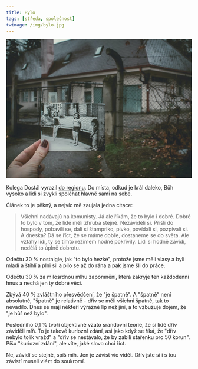```yaml
---
title: Bylo
tags: [středa, společnost]
twimage: /img/bylo.jpg
---
```


![cover](/img/bylo.jpg)

Kolega Dostál vyrazil [do regionu](https://www.info.cz/zpravodajstvi/cesko/vlachova-lhota-pokud-chcete-stravit-dovolenou-tam-kde-se-vubec-nic-nedeje-je-to-idealni-misto). Do místa, odkud je král daleko, Bůh vysoko a lidi si zvykli spoléhat hlavně sami na sebe.

Článek to je pěkný, a nejvíc mě zaujala jedna citace:

> Všichni nadávajů na komunisty. Já ale říkám, že to bylo i dobré. Dobré to bylo v tom, že lidé měli zhruba stejně.
> Nezáviděli si. Přišli do hospody, pobavili se, dali si štamprlko, pivko, povídali si, pozpívali si. A dneska?
> Dá se říct, že se máme dobře, dostaneme se do světa. Ale vztahy lidí, ty se tímto režimem hodně pokřivily.
> Lidi si hodně závidí, nedělá to úplně dobrotu.

Odečtu 30 % nostalgie, jak "to bylo hezké", protože jsme měli vlasy a byli mladí a štíhlí a plni sil a pilo se až do rána a pak jsme šli do práce.

Odečtu 30 % za milosrdnou mlhu zapomnění, která zakryje ten každodenní hnus a nechá jen ty dobré věci.

Zbývá 40 % zvláštního přesvědčení, že "je špatně". A "špatně" není absolutně, "špatně" je relativně - dřív se měli všichni špatně, tak to nevadilo. Dnes se mají někteří výrazně líp než jiní, a to vzbuzuje dojem, že "je hůř než bylo".

Posledního 0,1 % tvoří objektivně vzato srandovní teorie, že si lidé dřív záviděli míň. To je takové kuriozní zdání, asi jako když se říká, že "dřív nebylo tolik vražd" a "dřív se nestávalo, že by zabili stařenku pro 50 korun". Píšu "kuriozní zdání", ale víte, jaké slovo chci říct.

Ne, závidí se stejně, spíš míň. Jen je závist víc vidět. Dřív jste si i s tou závistí museli vlézt do soukromí.
